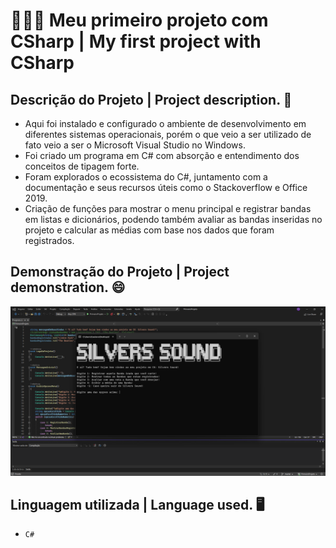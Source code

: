 # 👨🏾‍💻 Meu primeiro projeto com CSharp | My first project with CSharp

## Descrição do Projeto | Project description. 🔡

- Aqui foi instalado e configurado o ambiente de desenvolvimento em diferentes sistemas operacionais, 
porém o que veio a ser utilizado de fato veio a ser o Microsoft Visual Studio no Windows.
- Foi criado um programa em C# com absorção e entendimento dos conceitos de tipagem forte.
- Foram explorados o ecossistema do C#, juntamento com a documentação e seus recursos úteis como o Stackoverflow e Office 2019.
- Criação de funções para mostrar o menu principal e registrar bandas em listas e dicionários, podendo também avaliar as bandas
inseridas no projeto e calcular as médias com base nos dados que foram registrados.

## Demonstração do Projeto | Project demonstration. 😄

<img src = "ImagemSilversSound.png">

## Linguagem utilizada | Language used. 🖥️
- ``C#``
